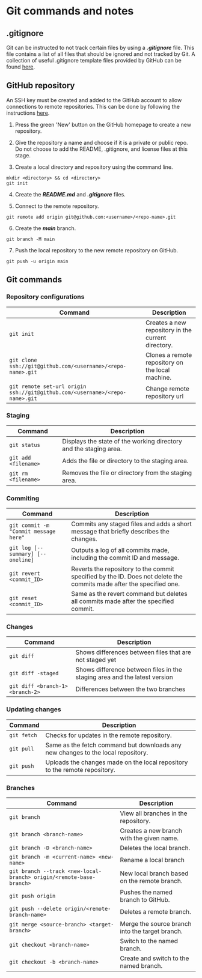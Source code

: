 # Git commands and notes

## .gitignore
Git can be instructed to not track certain files by using a **_.gitignore_** file. This file contains a list of all files that should be ignored and not tracked by Git. A collection of useful .gitignore template files provided by GitHub can be found [here](https://github.com/github/gitignore).

## GitHub repository
An SSH key must be created and added to the GitHub account to allow connections to remote repositories. This can be done by following the instructions [here](https://docs.github.com/en/authentication/connecting-to-github-with-ssh/adding-a-new-ssh-key-to-your-github-account).

1. Press the green 'New' button on the GitHub homepage to create a new repository.

2. Give the repository a name and choose if it is a private or public repo. Do not choose to add the README, .gitignore, and license files at this stage.

3. Create a local directory and repository using the command line.

```
mkdir <directory> && cd <directory>
git init
```

4. Create the **_README.md_** and **_.gitignore_** files.

5. Connect to the remote repository.

```
git remote add origin git@github.com:<username>/<repo-name>.git
```

6. Create the **_main_** branch.

```
git branch -M main
```

7. Push the local repository to the new remote repository on GitHub.

```
git push -u origin main
```

## Git commands

### Repository configurations

| Command                                                                     | Description                                        |
| --------------------------------------------------------------------------- | -------------------------------------------------- |
| `git init`                                                                  | Creates a new repository in the current directory. |
| `git clone ssh://git@github.com/<username>/<repo-name>.git`                 | Clones a remote repository on the local machine.   |
| `git remote set-url origin ssh://git@github.com/<username>/<repo-name>.git` | Change remote repository url                       |

### Staging

| Command              | Description                                                       |
| -------------------- | ----------------------------------------------------------------- |
| `git status`         | Displays the state of the working directory and the staging area. |
| `git add <filename>` | Adds the file or directory to the staging area.                   |
| `git rm <filename>`  | Removes the file or directory from the staging area.              |

### Commiting

| Command                               | Description                                                                                                         |
| ------------------------------------- | ------------------------------------------------------------------------------------------------------------------- |
| `git commit -m "Commit message here"` | Commits any staged files and adds a short message that briefly describes the changes.                               |
| `git log [--summary] [--oneline]`     | Outputs a log of all commits made, including the commit ID and message.                                             |
| `git revert <commit_ID>`              | Reverts the repository to the commit specified by the ID. Does not delete the commits made after the specified one. |
| `git reset <commit_ID>`               | Same as the revert command but deletes all commits made after the specified commit.                                 |

### Changes

| Command                          | Description                                                               |
| -------------------------------- | ------------------------------------------------------------------------- |
| `git diff`                       | Shows differences between files that are not staged yet                   |
| `git diff -staged`               | Shows difference between files in the staging area and the latest version |
| `git diff <branch-1> <branch-2>` | Differences between the two branches                                      |

### Updating changes

| Command     | Description                                                                      |
| ----------- | -------------------------------------------------------------------------------- |
| `git fetch` | Checks for updates in the remote repository.                                     |
| `git pull`  | Same as the fetch command but downloads any new changes to the local repository. |
| `git push`  | Uploads the changes made on the local repository to the remote repository.       |

### Branches

| Command                                                             | Description                                     |
| ------------------------------------------------------------------- | ----------------------------------------------- |
| `git branch`                                                        | View all branches in the repository.            |
| `git branch <branch-name>`                                          | Creates a new branch with the given name.       |
| `git branch -D <branch-name>`                                       | Deletes the local branch.                       |
| `git branch -m <current-name> <new-name>`                           | Rename a local branch                           |
| `git branch --track <new-local-branch> origin/<remote-base-branch>` | New local branch based on the remote branch.    |
| `git push origin`                                                   | Pushes the named branch to GitHub.              |
| `git push --delete origin/<remote-branch-name>`                     | Deletes a remote branch.                        |
| `git merge <source-branch> <target-branch>`                         | Merge the source branch into the target branch. |
| `git checkout <branch-name>`                                        | Switch to the named branch.                     |
| `git checkout -b <branch-name>`                                     | Create and switch to the named branch.          |
